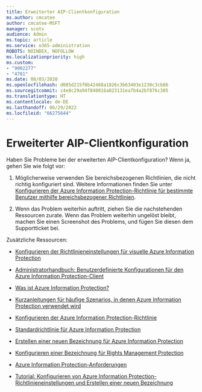 ```yaml
---
title: Erweiterter AIP-Clientkonfiguration
ms.author: cmcatee
author: cmcatee-MSFT
manager: scotv
audience: Admin
ms.topic: article
ms.service: o365-administration
ROBOTS: NOINDEX, NOFOLLOW
ms.localizationpriority: high
ms.custom:
- "9002277"
- "4781"
ms.date: 08/03/2020
ms.openlocfilehash: d085d215f0b42468a1826c3b63403e1230c3cb86
ms.sourcegitcommit: c4e8c29a94f840816a023131ea7b4a2bf876c305
ms.translationtype: HT
ms.contentlocale: de-DE
ms.lasthandoff: 06/29/2022
ms.locfileid: "66275644"
---
```

# <a name="aip-client-advanced-configuration"></a>Erweiterter AIP-Clientkonfiguration

Haben Sie Probleme bei der erweiterten AIP-Clientkonfiguration? Wenn ja, gehen Sie wie folgt vor:

1. Möglicherweise verwenden Sie bereichsbezogenen Richtlinien, die nicht richtig konfiguriert sind. Weitere Informationen finden Sie unter [Konfigurieren der Azure Information Protection-Richtlinie für bestimmte Benutzer mithilfe bereichsbezogener Richtlinien](https://docs.microsoft.com/azure/information-protection/configure-policy-scope).

2. Wenn das Problem weiterhin auftritt, ziehen Sie die nachstehenden Ressourcen zurate. Wenn das Problem weiterhin ungelöst bleibt, machen Sie einen Screenshot des Problems, und fügen Sie diesen dem Supportticket bei.

Zusätzliche Ressourcen:

- [Konfigurieren der Richtlinieneinstellungen für visuelle Azure Information Protection](https://docs.microsoft.com/azure/information-protection/configure-policy-settings)  
    
- [Administratorhandbuch: Benutzerdefinierte Konfigurationen für den Azure Information Protection-Client](https://docs.microsoft.com/azure/information-protection/rms-client/client-admin-guide-customizations)  
    
- [Was ist Azure Information Protection?](https://docs.microsoft.com/azure/information-protection/what-is-information-protection)  
    
- [Kurzanleitungen für häufige Szenarios, in denen Azure Information Protection verwendet wird](https://docs.microsoft.com/azure/information-protection/how-to-guides)  
    
- [Konfigurieren der Azure Information Protection-Richtlinie](https://docs.microsoft.com/azure/information-protection/deploy-use/configure-policy)  
    
- [Standardrichtlinie für Azure Information Protection](https://docs.microsoft.com/azure/information-protection/deploy-use/configure-policy-default)  
    
- [Erstellen einer neuen Bezeichnung für Azure Information Protection](https://docs.microsoft.com/azure/information-protection/deploy-use/configure-policy-new-label)  
    
- [Konfigurieren einer Bezeichnung für Rights Management Protection](https://docs.microsoft.com/azure/information-protection/deploy-use/configure-policy-protection)  
    
- [Azure Information Protection-Anforderungen](https://docs.microsoft.com/azure/information-protection/get-started/requirements)

- [Tutorial: Konfigurieren von Azure Information Protection-Richtlinieneinstellungen und Erstellen einer neuen Bezeichnung](https://docs.microsoft.com/azure/information-protection/get-started/infoprotect-quick-start-tutorial)